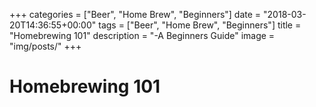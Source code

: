 +++
categories = ["Beer", "Home Brew", "Beginners"]
date = "2018-03-20T14:36:55+00:00"
tags = ["Beer", "Home Brew", "Beginners"]
title = "Homebrewing 101"
description = "-A Beginners Guide"
image = "img/posts/"
+++
# Homebrewing 101

## 